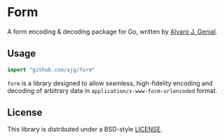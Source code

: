 Form
====

A form encoding & decoding package for Go, written by [Alvaro J. Genial](http://alva.ro).

Usage
-----

```go
import "github.com/ajg/form"
```

`form` is a library designed to allow seamless, high-fidelity encoding and decoding of arbitrary data in `application/x-www-form-urlencoded` format.

License
-------

This library is distributed under a BSD-style [LICENSE](./LICENSE).
